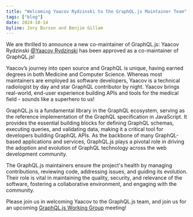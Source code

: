 ```yaml
---
title: "Welcoming Yaacov Rydzinski to the GraphQL.js Maintainer Team"
tags: ["blog"]
date: 2024-10-14
byline: Jory Burson and Benjie Gillam
---
```


We are thrilled to announce a new co-maintainer of GraphQL.js: Yaacov Rydzinski [@Yaacov Rydzinski](https://github.com/yaacovCR) has been approved as a co-maintainer of GraphQL.js! 

Yaacov’s journey into open source and GraphQL is unique, having earned degrees in both Medicine and Computer Science. Whereas most maintainers are employed as software developers, Yaacov is a technical radiologist by day and star GraphQL contributor by night. Yaacov brings real-world, end-user experience building APIs and tools for the medical field - sounds like a superhero to us! 

GraphQL.js is a fundamental library in the GraphQL ecosystem, serving as the reference implementation of the GraphQL specification in JavaScript. It provides the essential building blocks for defining GraphQL schemas, executing queries, and validating data, making it a critical tool for developers building GraphQL APIs. As the backbone of many GraphQL-based applications and services, GraphQL.js plays a pivotal role in driving the adoption and evolution of GraphQL technology across the web development community.

The GraphQL.js maintainers ensure the project's health by managing contributions, reviewing code, addressing issues, and guiding its evolution. Their role is vital in maintaining the quality, security, and relevance of the software, fostering a collaborative environment, and engaging with the community. 

Please join us in welcoming Yaacov to the GraphQL.js team, and join us for an upcoming [GraphQL.js Working Group](https://github.com/graphql/graphql-wg?tab=readme-ov-file#subcommittee-meetings) meeting!
